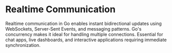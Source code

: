 # Realtime Communication

Realtime communication in Go enables instant bidirectional updates using WebSockets, Server-Sent Events, and messaging patterns. Go's concurrency makes it ideal for handling multiple connections. Essential for chat apps, live dashboards, and interactive applications requiring immediate synchronization.